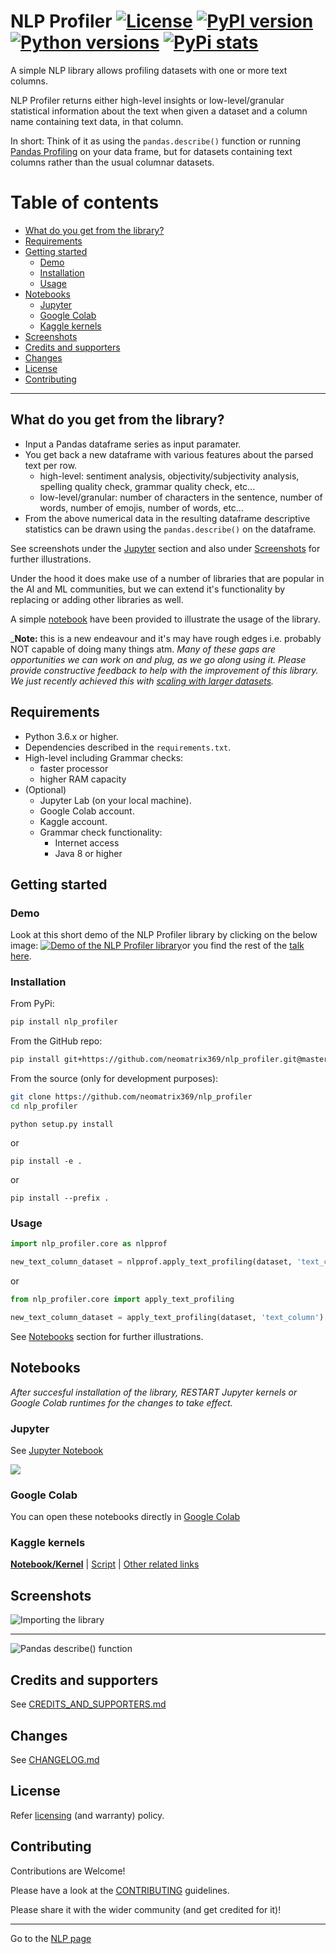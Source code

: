 # NLP Profiler [![License](https://img.shields.io/badge/License-Apache%202.0-blue.svg)](https://opensource.org/licenses/Apache-2.0) [![PyPI version](https://badge.fury.io/py/nlp-profiler.svg)](https://badge.fury.io/py/nlp-profiler) [![Python versions](https://img.shields.io/pypi/pyversions/nlp_profiler.svg)](https://pypi.org/project/nlp_profiler/) [![PyPi stats](https://img.shields.io/pypi/dm/nlp_profiler.svg?label=pypi%20downloads&logo=PyPI&logoColor=white)](https://pypistats.org/packages/nlp_profiler)

A simple NLP library allows profiling datasets with one or more text columns. 

NLP Profiler returns either high-level insights or low-level/granular statistical information about the text when given a dataset and a column name containing text data, in that column. 

In short: Think of it as using the `pandas.describe()` function or running [Pandas Profiling](https://github.com/pandas-profiling/pandas-profiling) on your data frame, but for datasets containing text columns rather than the usual columnar datasets.

# Table of contents

- [What do you get from the library?](#what-do-you-get-from-the-library)
- [Requirements](#requirements)
- [Getting started](#getting-started)
  - [Demo](#Demo)
  - [Installation](#installation)
  - [Usage](#usage)
- [Notebooks](#notebooks)
  - [Jupyter](#jupyter)
  - [Google Colab](#google-colab)
  - [Kaggle kernels](#kaggle-kernels)
- [Screenshots](#screenshots)
- [Credits and supporters](#credits-and-supporters)
- [Changes](#changes)
- [License](#license)
- [Contributing](#contributing)

---

## What do you get from the library?

- Input a Pandas dataframe series as input paramater.
- You get back a new dataframe with various features about the parsed text per row.
  - high-level: sentiment analysis, objectivity/subjectivity analysis, spelling quality check, grammar quality check, etc...
  - low-level/granular: number of characters in the sentence, number of words, number of emojis, number of words, etc...
- From the above numerical data in the resulting dataframe descriptive statistics can be drawn using the `pandas.describe()` on the dataframe.

See screenshots under the [Jupyter](#Jupyter) section and also under [Screenshots](#Screenshots) for further illustrations.

Under the hood it does make use of a number of libraries that are popular in the AI and ML communities, but we can extend it's functionality by replacing or adding other libraries as well.

A simple [notebook](#Notebooks) have been provided to illustrate the usage of the library.

_**Note:** this is a new endeavour and it's may have rough edges i.e. probably NOT capable of doing many things atm. _Many of these gaps are opportunities we can work on and plug, as we go along using it. Please provide constructive feedback to help with the improvement of this library. We just recently achieved this with [scaling with larger datasets](https://github.com/neomatrix369/nlp_profiler/issues/2#issuecomment-696675059)._

## Requirements

- Python 3.6.x or higher.
- Dependencies described in the `requirements.txt`.
- High-level including Grammar checks:
  - faster processor
  - higher RAM capacity
- (Optional)
  - Jupyter Lab (on your local machine).
  - Google Colab account.
  - Kaggle account.
  - Grammar check functionality:
    - Internet access
    - Java 8 or higher
  
## Getting started

### Demo

Look at this short demo of the NLP Profiler library by clicking on the below image: 
[![Demo of the NLP Profiler library](https://user-images.githubusercontent.com/1570917/88474968-8fb48980-cf23-11ea-944d-0a1069174ede.png)](https://youtu.be/sdPOyqMfK7M?t=2274)or you find the rest of the [talk here](https://www.youtube.com/watch?v=sdPOyqMfK7M).

### Installation

From PyPi:

```bash
pip install nlp_profiler
```

From the GitHub repo:

```bash
pip install git+https://github.com/neomatrix369/nlp_profiler.git@master
```

From the source (only for development purposes):

```bash
git clone https://github.com/neomatrix369/nlp_profiler
cd nlp_profiler
```

```
python setup.py install
```
or 

```
pip install -e .
```

or 

```
pip install --prefix .
```

### Usage

```python
import nlp_profiler.core as nlpprof

new_text_column_dataset = nlpprof.apply_text_profiling(dataset, 'text_column')
```

or 

```python
from nlp_profiler.core import apply_text_profiling

new_text_column_dataset = apply_text_profiling(dataset, 'text_column')
```

See [Notebooks](#Notebooks) section for further illustrations.

## Notebooks

_After succesful installation of the library, RESTART Jupyter kernels or Google Colab runtimes for the changes to take effect._

### Jupyter

See [Jupyter Notebook](./notebooks/jupyter/nlp_profiler.ipynb)

![](https://user-images.githubusercontent.com/1570917/88475060-73651c80-cf24-11ea-8c44-21352f7be5bc.png)

### Google Colab

You can open these notebooks directly in [Google Colab](./notebooks/google-colab/nlp_profiler.ipynb)

### Kaggle kernels

**[Notebook/Kernel](https://www.kaggle.com/neomatrix369/nlp-profiler-simple-dataset)** | [Script](https://www.kaggle.com/neomatrix369/nlp-profiler-class) | [Other related links](https://www.kaggle.com/general/166954)

## Screenshots

![Importing the library](https://user-images.githubusercontent.com/1570917/92324238-ccea5c00-f037-11ea-9369-89b0e034ef16.png)

---

![Pandas describe() function](https://user-images.githubusercontent.com/1570917/92324242-cf4cb600-f037-11ea-9c5a-e22806b4be5b.png)

## Credits and supporters

See [CREDITS_AND_SUPPORTERS.md](./CREDITS_AND_SUPPORTERS.md)

## Changes

See [CHANGELOG.md](./CHANGELOG.md)

## License

Refer [licensing](LICENSE.md) (and warranty) policy.

## Contributing

Contributions are Welcome!

Please have a look at the [CONTRIBUTING](CONTRIBUTING.md) guidelines.

Please share it with the wider community (and get credited for it)!

---

Go to the [NLP page](https://github.com/neomatrix369/awesome-ai-ml-dl/blob/master/natural-language-processing/README.md)</br>
